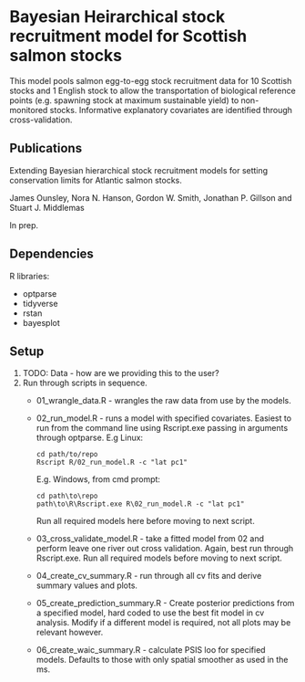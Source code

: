 # Bayesian Heirarchical stock recruitment model for Scottish salmon stocks

This model pools salmon egg-to-egg stock recruitment data for 10 Scottish stocks and 1 English stock
to allow the transportation of biological reference points (e.g. spawning stock at maximum sustainable yield)
to non-monitored stocks. Informative explanatory covariates are identified through cross-validation.

## Publications

Extending Bayesian hierarchical stock recruitment models for setting conservation limits for Atlantic salmon stocks.

James Ounsley, Nora N. Hanson, Gordon W. Smith, Jonathan P. Gillson and Stuart J. Middlemas

In prep.

## Dependencies

R libraries:
  - optparse
  - tidyverse
  - rstan
  - bayesplot

## Setup

1. TODO: Data - how are we providing this to the user?
2. Run through scripts in sequence. 
    + 01_wrangle_data.R - wrangles the raw data from use by the models.
    + 02_run_model.R - runs a model with specified covariates. Easiest to
     run from the command line using Rscript.exe passing in arguments through 
      optparse. E.g Linux:
    
          cd path/to/repo
          Rscript R/02_run_model.R -c "lat pc1"
      
        E.g. Windows, from cmd prompt:
    
          cd path\to\repo
          path\to\R\Rscript.exe R\02_run_model.R -c "lat pc1"
    
        Run all required models here before moving to next script.
      
    + 03_cross_validate_model.R - take a fitted model from 02 and perform leave one
      river out cross validation. Again, best run through Rscript.exe.
      Run all required models before moving to next script.
    + 04_create_cv_summary.R - run through all cv fits and derive summary values
      and plots.
    + 05_create_prediction_summary.R - Create posterior predictions from a 
      specified model, hard coded to use the best fit model in cv analysis.
      Modify if a different model is required, not all plots may be relevant
      however.
    + 06_create_waic_summary.R - calculate PSIS loo for specified models. 
      Defaults to those with only spatial smoother as used in the ms.
      
      
